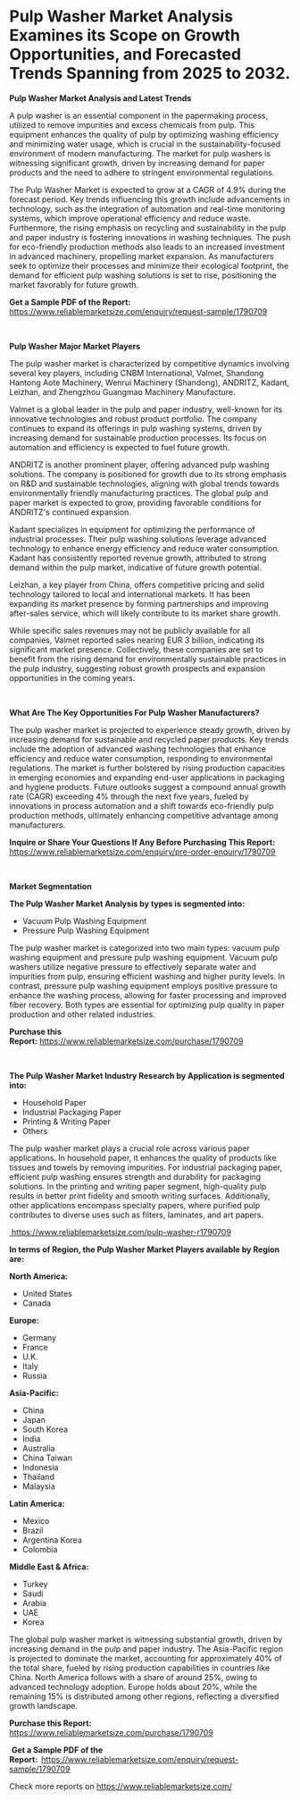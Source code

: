<p><h1>Pulp Washer Market Analysis Examines its Scope on Growth Opportunities, and Forecasted Trends Spanning from 2025 to 2032.</h1></p><p><strong>Pulp Washer Market Analysis and Latest Trends</strong></p>
<p><p>A pulp washer is an essential component in the papermaking process, utilized to remove impurities and excess chemicals from pulp. This equipment enhances the quality of pulp by optimizing washing efficiency and minimizing water usage, which is crucial in the sustainability-focused environment of modern manufacturing. The market for pulp washers is witnessing significant growth, driven by increasing demand for paper products and the need to adhere to stringent environmental regulations.</p><p>The Pulp Washer Market is expected to grow at a CAGR of 4.9% during the forecast period. Key trends influencing this growth include advancements in technology, such as the integration of automation and real-time monitoring systems, which improve operational efficiency and reduce waste. Furthermore, the rising emphasis on recycling and sustainability in the pulp and paper industry is fostering innovations in washing techniques. The push for eco-friendly production methods also leads to an increased investment in advanced machinery, propelling market expansion. As manufacturers seek to optimize their processes and minimize their ecological footprint, the demand for efficient pulp washing solutions is set to rise, positioning the market favorably for future growth.</p></p>
<p><strong>Get a Sample PDF of the Report:&nbsp;</strong> <a href="https://www.reliablemarketsize.com/enquiry/request-sample/1790709?utm_campaign=3192&utm_medium=2&utm_source=Github&utm_content=ia&utm_term=10042025&utm_id=pulp-washer">https://www.reliablemarketsize.com/enquiry/request-sample/1790709</a></p>
<p>&nbsp;</p>
<p><strong>Pulp Washer Major Market Players</strong></p>
<p><p>The pulp washer market is characterized by competitive dynamics involving several key players, including CNBM International, Valmet, Shandong Hantong Aote Machinery, Wenrui Machinery (Shandong), ANDRITZ, Kadant, Leizhan, and Zhengzhou Guangmao Machinery Manufacture. </p><p>Valmet is a global leader in the pulp and paper industry, well-known for its innovative technologies and robust product portfolio. The company continues to expand its offerings in pulp washing systems, driven by increasing demand for sustainable production processes. Its focus on automation and efficiency is expected to fuel future growth.</p><p>ANDRITZ is another prominent player, offering advanced pulp washing solutions. The company is positioned for growth due to its strong emphasis on R&D and sustainable technologies, aligning with global trends towards environmentally friendly manufacturing practices. The global pulp and paper market is expected to grow, providing favorable conditions for ANDRITZ's continued expansion.</p><p>Kadant specializes in equipment for optimizing the performance of industrial processes. Their pulp washing solutions leverage advanced technology to enhance energy efficiency and reduce water consumption. Kadant has consistently reported revenue growth, attributed to strong demand within the pulp market, indicative of future growth potential.</p><p>Leizhan, a key player from China, offers competitive pricing and solid technology tailored to local and international markets. It has been expanding its market presence by forming partnerships and improving after-sales service, which will likely contribute to its market share growth.</p><p>While specific sales revenues may not be publicly available for all companies, Valmet reported sales nearing EUR 3 billion, indicating its significant market presence. Collectively, these companies are set to benefit from the rising demand for environmentally sustainable practices in the pulp industry, suggesting robust growth prospects and expansion opportunities in the coming years.</p></p>
<p>&nbsp;</p>
<p><strong>What Are The Key Opportunities For Pulp Washer Manufacturers?</strong></p>
<p><p>The pulp washer market is projected to experience steady growth, driven by increasing demand for sustainable and recycled paper products. Key trends include the adoption of advanced washing technologies that enhance efficiency and reduce water consumption, responding to environmental regulations. The market is further bolstered by rising production capacities in emerging economies and expanding end-user applications in packaging and hygiene products. Future outlooks suggest a compound annual growth rate (CAGR) exceeding 4% through the next five years, fueled by innovations in process automation and a shift towards eco-friendly pulp production methods, ultimately enhancing competitive advantage among manufacturers.</p></p>
<p><strong>Inquire or Share Your Questions If Any Before Purchasing This Report:</strong> <a href="https://www.reliablemarketsize.com/enquiry/pre-order-enquiry/1790709?utm_campaign=3192&utm_medium=2&utm_source=Github&utm_content=ia&utm_term=10042025&utm_id=pulp-washer">https://www.reliablemarketsize.com/enquiry/pre-order-enquiry/1790709</a></p>
<p>&nbsp;</p>
<p><strong>Market Segmentation</strong></p>
<p><strong>The Pulp Washer Market Analysis by types is segmented into:</strong></p>
<p><ul><li>Vacuum Pulp Washing Equipment</li><li>Pressure Pulp Washing Equipment</li></ul></p>
<p><p>The pulp washer market is categorized into two main types: vacuum pulp washing equipment and pressure pulp washing equipment. Vacuum pulp washers utilize negative pressure to effectively separate water and impurities from pulp, ensuring efficient washing and higher purity levels. In contrast, pressure pulp washing equipment employs positive pressure to enhance the washing process, allowing for faster processing and improved fiber recovery. Both types are essential for optimizing pulp quality in paper production and other related industries.</p></p>
<p><strong>Purchase this Report:&nbsp;</strong><a href="https://www.reliablemarketsize.com/purchase/1790709?utm_campaign=3192&utm_medium=2&utm_source=Github&utm_content=ia&utm_term=10042025&utm_id=pulp-washer">https://www.reliablemarketsize.com/purchase/1790709</a></p>
<p>&nbsp;</p>
<p><strong>The Pulp Washer Market Industry Research by Application is segmented into:</strong></p>
<p><ul><li>Household Paper</li><li>Industrial Packaging Paper</li><li>Printing & Writing Paper</li><li>Others</li></ul></p>
<p><p>The pulp washer market plays a crucial role across various paper applications. In household paper, it enhances the quality of products like tissues and towels by removing impurities. For industrial packaging paper, efficient pulp washing ensures strength and durability for packaging solutions. In the printing and writing paper segment, high-quality pulp results in better print fidelity and smooth writing surfaces. Additionally, other applications encompass specialty papers, where purified pulp contributes to diverse uses such as filters, laminates, and art papers.</p></p>
<p><a href="https://www.reliablemarketsize.com/pulp-washer-r1790709?utm_campaign=3192&utm_medium=2&utm_source=Github&utm_content=ia&utm_term=10042025&utm_id=pulp-washer">&nbsp;https://www.reliablemarketsize.com/pulp-washer-r1790709</a></p>
<p><strong>In terms of Region, the Pulp Washer Market Players available by Region are:</strong></p>
<p>
    <p> <strong> North America: </strong>
        <ul>
            <li>United States</li>
            <li>Canada</li>
        </ul>
        </p> 
    <p> <strong> Europe: </strong>
        <ul>
            <li>Germany</li>
            <li>France</li>
            <li>U.K.</li>
            <li>Italy</li>
            <li>Russia</li>
        </ul>
        </p> 
    <p> <strong> Asia-Pacific: </strong>
        <ul>
            <li>China</li>
            <li>Japan</li>
            <li>South Korea</li>
            <li>India</li>
            <li>Australia</li>
            <li>China Taiwan</li>
            <li>Indonesia</li>
            <li>Thailand</li>
            <li>Malaysia</li>
        </ul>
        </p> 
    <p> <strong> Latin America: </strong>
        <ul>
            <li>Mexico</li>
            <li>Brazil</li>
            <li>Argentina Korea</li>
            <li>Colombia</li>
        </ul>
        </p> 
    <p> <strong> Middle East & Africa: </strong>
        <ul>
            <li>Turkey</li>
            <li>Saudi</li>
            <li>Arabia</li>
            <li>UAE</li>
            <li>Korea</li>
        </ul>
    </p>
    </p>
<p><p>The global pulp washer market is witnessing substantial growth, driven by increasing demand in the pulp and paper industry. The Asia-Pacific region is projected to dominate the market, accounting for approximately 40% of the total share, fueled by rising production capabilities in countries like China. North America follows with a share of around 25%, owing to advanced technology adoption. Europe holds about 20%, while the remaining 15% is distributed among other regions, reflecting a diversified growth landscape.</p></p>
<p><strong>Purchase this Report: </strong><a href="https://www.reliablemarketsize.com/purchase/1790709?utm_campaign=3192&utm_medium=2&utm_source=Github&utm_content=ia&utm_term=10042025&utm_id=pulp-washer">https://www.reliablemarketsize.com/purchase/1790709</a></p>
<p>&nbsp;<strong>Get a Sample PDF of the Report:&nbsp;&nbsp;</strong><a href="https://www.reliablemarketsize.com/enquiry/request-sample/1790709?utm_campaign=3192&utm_medium=2&utm_source=Github&utm_content=ia&utm_term=10042025&utm_id=pulp-washer">https://www.reliablemarketsize.com/enquiry/request-sample/1790709</a></p>
<p><strong></strong></p>
<p>Check more reports on <a href="https://www.reliablemarketsize.com/?utm_campaign=3192&utm_medium=2&utm_source=Github&utm_content=ia&utm_term=10042025&utm_id=pulp-washer">https://www.reliablemarketsize.com/</a></p>